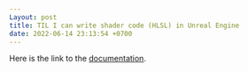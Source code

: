 ```yaml
---
Layout: post
title: TIL I can write shader code (HLSL) in Unreal Engine
date: 2022-06-14 23:13:54 +0700
---
```


Here is the link to the [documentation](https://docs.unrealengine.com/4.27/en-US/RenderingAndGraphics/Materials/ExpressionReference/Custom/).
